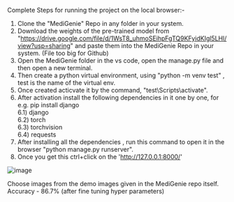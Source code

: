 Complete Steps for running the project on the local browser:-

1) Clone the "MediGenie" Repo in any folder in your system.
2) Download the weights of the pre-trained model from "https://drive.google.com/file/d/1WsT8_uhmoSEihpFgTQ9KFyidKIgl5LHl/view?usp=sharing" and paste them into the MediGenie Repo in your system. (File too big for Github)
3) Open the MediGenie folder in the vs code, open the manage.py file and then open a new terminal.
4) Then create a python virtual environment, using "python -m venv test" , test is the name of the virtual env.
5) Once created acticvate it by the command, "test\Scripts\activate".
6) After activation install the following dependencies in it one by one, for e.g. pip install django<br>
   6.1) django<br>
   6.2) torch<br>
   6.3) torchvision<br>
   6.4) requests<br>
7) After installing all the dependencies , run this command to open it in the browser "python manage.py runserver".
8) Once you get this ctrl+click on the 'http://127.0.0.1:8000/'
   
![image](https://github.com/user-attachments/assets/22e4a8fe-4dbf-4163-8ad8-1121459b05d1)

Choose images from the demo images given in the MediGenie repo itself.<br>
Accuracy - 86.7% (after fine tuning hyper parameters)
